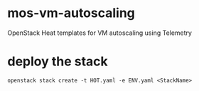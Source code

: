 # mos-vm-autoscaling
OpenStack Heat templates for VM autoscaling using Telemetry

# deploy the stack

`
openstack stack create -t HOT.yaml -e ENV.yaml <StackName>
`
